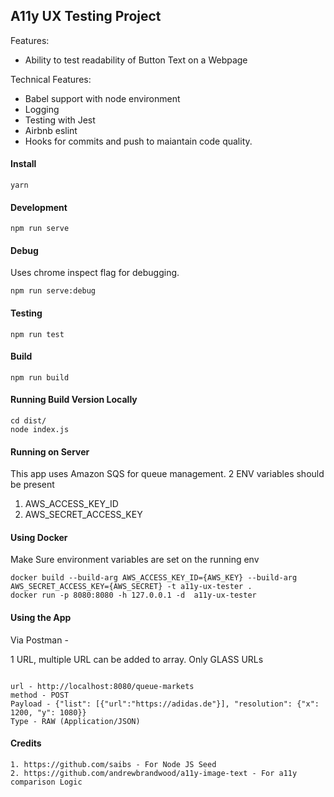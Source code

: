 ## A11y UX Testing Project

Features:

- Ability to test readability of Button Text on a Webpage

Technical Features:
- Babel support with node environment
- Logging
- Testing with Jest
- Airbnb eslint
- Hooks for commits and push to maiantain code quality.

#### Install
```
yarn
```
#### Development
```
npm run serve
```
#### Debug
Uses chrome inspect flag for debugging.
```
npm run serve:debug
```
#### Testing
```
npm run test
```
#### Build
```
npm run build
```
#### Running Build Version Locally
```
cd dist/
node index.js
```
#### Running on Server

This app uses Amazon SQS for queue management.
2 ENV variables should be present

1. AWS_ACCESS_KEY_ID
2. AWS_SECRET_ACCESS_KEY

#### Using Docker
Make Sure environment variables are set on the running env
```
docker build --build-arg AWS_ACCESS_KEY_ID={AWS_KEY} --build-arg AWS_SECRET_ACCESS_KEY={AWS_SECRET} -t a11y-ux-tester .
docker run -p 8080:8080 -h 127.0.0.1 -d  a11y-ux-tester
```


#### Using the App
Via Postman -

1 URL, multiple URL can be added to array. Only GLASS URLs
```

url - http://localhost:8080/queue-markets
method - POST
Payload - {"list": [{"url":"https://adidas.de"}], "resolution": {"x": 1200, "y": 1080}}
Type - RAW (Application/JSON)
```

#### Credits
```
1. https://github.com/saibs - For Node JS Seed
2. https://github.com/andrewbrandwood/a11y-image-text - For a11y comparison Logic
```

